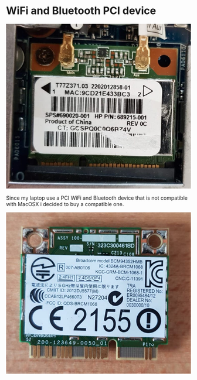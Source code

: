 # WiFi and Bluetooth PCI device

![My original PCI Wifi / Bluetooth device](../.gitbook/assets/whatsapp-image-2018-05-23-at-15.20.55.jpeg)

Since my laptop use a PCI WiFi and Bluetooth device that is not compatible with MacOSX i decided to buy a compatible one. 

![The compatible one ](../.gitbook/assets/whatsapp-image-2018-05-23-at-15.20.26.jpeg)













